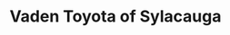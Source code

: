 ---
title: "Vaden Toyota of Sylacauga"
url: /sylacauga/vaden-toyota-of-sylacauga/
shop: Autohaus
---